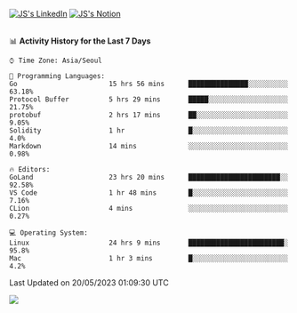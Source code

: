 
[![JS's LinkedIn](https://img.shields.io/badge/LinkedIn-blue?style=for-the-badge&logo=linkedin)](https://www.linkedin.com/in/jaeseung-lee-5a2a32139/) 
[![JS's Notion](https://img.shields.io/badge/Notion-black?style=for-the-badge&logo=notion)](https://bit.ly/ljswiki1) <br><br>
<!-- ![JS's GitHub stats](https://github-readme-stats-lemon-five.vercel.app/api?username=tkxkd0159&hide=contribs,prs,stars,issues&show_icons=true&theme=react&include_all_commits=true)   -->
<!-- ![Top Langs](https://github-readme-stats-lemon-five.vercel.app/api/top-langs/?username=tkxkd0159&layout=compact&hide=jupyter%20notebook,scss,html,css&langs_count=10)  -->


<!--START_SECTION:waka-->
📊 **Activity History for the Last 7 Days** 

```text
⌚︎ Time Zone: Asia/Seoul

💬 Programming Languages: 
Go                       15 hrs 56 mins      ███████████████░░░░░░░░░░   63.18% 
Protocol Buffer          5 hrs 29 mins       █████░░░░░░░░░░░░░░░░░░░░   21.75% 
protobuf                 2 hrs 17 mins       ██░░░░░░░░░░░░░░░░░░░░░░░   9.05% 
Solidity                 1 hr                █░░░░░░░░░░░░░░░░░░░░░░░░   4.0% 
Markdown                 14 mins             ░░░░░░░░░░░░░░░░░░░░░░░░░   0.98%

🔥 Editors: 
GoLand                   23 hrs 20 mins      ███████████████████████░░   92.58% 
VS Code                  1 hr 48 mins        █░░░░░░░░░░░░░░░░░░░░░░░░   7.16% 
CLion                    4 mins              ░░░░░░░░░░░░░░░░░░░░░░░░░   0.27%

💻 Operating System: 
Linux                    24 hrs 9 mins       ████████████████████████░   95.8% 
Mac                      1 hr 3 mins         █░░░░░░░░░░░░░░░░░░░░░░░░   4.2%

```


 Last Updated on 20/05/2023 01:09:30 UTC
<!--END_SECTION:waka-->

<a href="https://github.com/tkxkd0159/dsalgo">
  <img align="center" src="https://github-readme-stats-lemon-five.vercel.app/api/pin/?username=tkxkd0159&repo=dsalgo&theme=react" />
</a>


<!---
- 🔭 I’m currently working on ...
- 🌱 I’m currently learning blockchain and distributed network
- 👯 I’m looking to collaborate on ...
- 🤔 I’m looking for help with ...
- 💬 Ask me about ...
- 📫 How to reach me: ...
- 😄 Pronouns: ...
- ⚡ Fun fact: ...
-->
